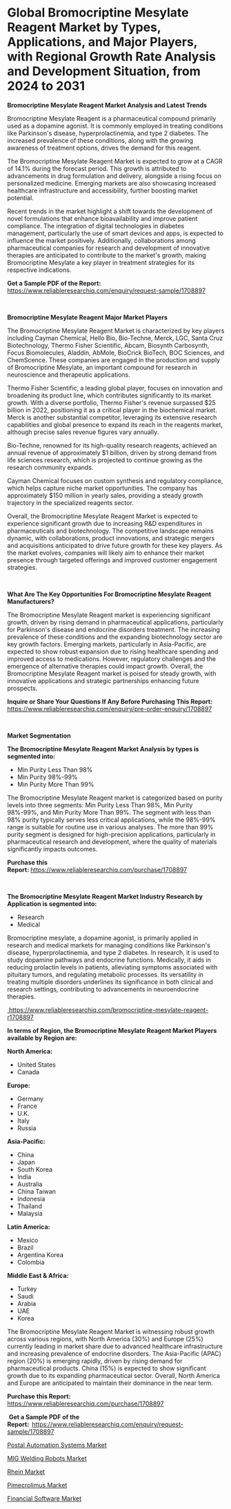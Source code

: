 <p><h1>Global Bromocriptine Mesylate Reagent Market by Types, Applications, and Major Players, with Regional Growth Rate Analysis and Development Situation, from 2024 to 2031</h1></p><p><strong>Bromocriptine Mesylate Reagent Market Analysis and Latest Trends</strong></p>
<p><p>Bromocriptine Mesylate Reagent is a pharmaceutical compound primarily used as a dopamine agonist. It is commonly employed in treating conditions like Parkinson's disease, hyperprolactinemia, and type 2 diabetes. The increased prevalence of these conditions, along with the growing awareness of treatment options, drives the demand for this reagent.</p><p>The Bromocriptine Mesylate Reagent Market is expected to grow at a CAGR of 14.1% during the forecast period. This growth is attributed to advancements in drug formulation and delivery, alongside a rising focus on personalized medicine. Emerging markets are also showcasing increased healthcare infrastructure and accessibility, further boosting market potential.</p><p>Recent trends in the market highlight a shift towards the development of novel formulations that enhance bioavailability and improve patient compliance. The integration of digital technologies in diabetes management, particularly the use of smart devices and apps, is expected to influence the market positively. Additionally, collaborations among pharmaceutical companies for research and development of innovative therapies are anticipated to contribute to the market's growth, making Bromocriptine Mesylate a key player in treatment strategies for its respective indications.</p></p>
<p><strong>Get a Sample PDF of the Report:&nbsp;</strong> <a href="https://www.reliableresearchiq.com/enquiry/request-sample/1708897?utm_campaign=1119&utm_medium=2&utm_source=Github&utm_content=ia&utm_term=21102024&utm_id=bromocriptine-mesylate-reagent">https://www.reliableresearchiq.com/enquiry/request-sample/1708897</a></p>
<p>&nbsp;</p>
<p><strong>Bromocriptine Mesylate Reagent Major Market Players</strong></p>
<p><p>The Bromocriptine Mesylate Reagent Market is characterized by key players including Cayman Chemical, Hello Bio, Bio-Techne, Merck, LGC, Santa Cruz Biotechnology, Thermo Fisher Scientific, Abcam, Biosynth Carbosynth, Focus Biomolecules, Aladdin, AbMole, BioCrick BioTech, BOC Sciences, and ChemScence. These companies are engaged in the production and supply of Bromocriptine Mesylate, an important compound for research in neuroscience and therapeutic applications.</p><p>Thermo Fisher Scientific, a leading global player, focuses on innovation and broadening its product line, which contributes significantly to its market growth. With a diverse portfolio, Thermo Fisher's revenue surpassed $25 billion in 2022, positioning it as a critical player in the biochemical market. Merck is another substantial competitor, leveraging its extensive research capabilities and global presence to expand its reach in the reagents market, although precise sales revenue figures vary annually.</p><p>Bio-Techne, renowned for its high-quality research reagents, achieved an annual revenue of approximately $1 billion, driven by strong demand from life sciences research, which is projected to continue growing as the research community expands.</p><p>Cayman Chemical focuses on custom synthesis and regulatory compliance, which helps capture niche market opportunities. The company has approximately $150 million in yearly sales, providing a steady growth trajectory in the specialized reagents sector.</p><p>Overall, the Bromocriptine Mesylate Reagent Market is expected to experience significant growth due to increasing R&D expenditures in pharmaceuticals and biotechnology. The competitive landscape remains dynamic, with collaborations, product innovations, and strategic mergers and acquisitions anticipated to drive future growth for these key players. As the market evolves, companies will likely aim to enhance their market presence through targeted offerings and improved customer engagement strategies.</p></p>
<p>&nbsp;</p>
<p><strong>What Are The Key Opportunities For Bromocriptine Mesylate Reagent Manufacturers?</strong></p>
<p><p>The Bromocriptine Mesylate Reagent market is experiencing significant growth, driven by rising demand in pharmaceutical applications, particularly for Parkinson's disease and endocrine disorders treatment. The increasing prevalence of these conditions and the expanding biotechnology sector are key growth factors. Emerging markets, particularly in Asia-Pacific, are expected to show robust expansion due to rising healthcare spending and improved access to medications. However, regulatory challenges and the emergence of alternative therapies could impact growth. Overall, the Bromocriptine Mesylate Reagent market is poised for steady growth, with innovative applications and strategic partnerships enhancing future prospects.</p></p>
<p><strong>Inquire or Share Your Questions If Any Before Purchasing This Report:</strong> <a href="https://www.reliableresearchiq.com/enquiry/pre-order-enquiry/1708897?utm_campaign=1119&utm_medium=2&utm_source=Github&utm_content=ia&utm_term=21102024&utm_id=bromocriptine-mesylate-reagent">https://www.reliableresearchiq.com/enquiry/pre-order-enquiry/1708897</a></p>
<p>&nbsp;</p>
<p><strong>Market Segmentation</strong></p>
<p><strong>The Bromocriptine Mesylate Reagent Market Analysis by types is segmented into:</strong></p>
<p><ul><li>Min Purity Less Than 98%</li><li>Min Purity 98%-99%</li><li>Min Purity More Than 99%</li></ul></p>
<p><p>The Bromocriptine Mesylate Reagent market is categorized based on purity levels into three segments: Min Purity Less Than 98%, Min Purity 98%-99%, and Min Purity More Than 99%. The segment with less than 98% purity typically serves less critical applications, while the 98%-99% range is suitable for routine use in various analyses. The more than 99% purity segment is designed for high-precision applications, particularly in pharmaceutical research and development, where the quality of materials significantly impacts outcomes.</p></p>
<p><strong>Purchase this Report:&nbsp;</strong><a href="https://www.reliableresearchiq.com/purchase/1708897?utm_campaign=1119&utm_medium=2&utm_source=Github&utm_content=ia&utm_term=21102024&utm_id=bromocriptine-mesylate-reagent">https://www.reliableresearchiq.com/purchase/1708897</a></p>
<p>&nbsp;</p>
<p><strong>The Bromocriptine Mesylate Reagent Market Industry Research by Application is segmented into:</strong></p>
<p><ul><li>Research</li><li>Medical</li></ul></p>
<p><p>Bromocriptine mesylate, a dopamine agonist, is primarily applied in research and medical markets for managing conditions like Parkinson's disease, hyperprolactinemia, and type 2 diabetes. In research, it is used to study dopamine pathways and endocrine functions. Medically, it aids in reducing prolactin levels in patients, alleviating symptoms associated with pituitary tumors, and regulating metabolic processes. Its versatility in treating multiple disorders underlines its significance in both clinical and research settings, contributing to advancements in neuroendocrine therapies.</p></p>
<p><a href="https://www.reliableresearchiq.com/bromocriptine-mesylate-reagent-r1708897?utm_campaign=1119&utm_medium=2&utm_source=Github&utm_content=ia&utm_term=21102024&utm_id=bromocriptine-mesylate-reagent">&nbsp;https://www.reliableresearchiq.com/bromocriptine-mesylate-reagent-r1708897</a></p>
<p><strong>In terms of Region, the Bromocriptine Mesylate Reagent Market Players available by Region are:</strong></p>
<p>
    <p> <strong> North America: </strong>
        <ul>
            <li>United States</li>
            <li>Canada</li>
        </ul>
        </p> 
    <p> <strong> Europe: </strong>
        <ul>
            <li>Germany</li>
            <li>France</li>
            <li>U.K.</li>
            <li>Italy</li>
            <li>Russia</li>
        </ul>
        </p> 
    <p> <strong> Asia-Pacific: </strong>
        <ul>
            <li>China</li>
            <li>Japan</li>
            <li>South Korea</li>
            <li>India</li>
            <li>Australia</li>
            <li>China Taiwan</li>
            <li>Indonesia</li>
            <li>Thailand</li>
            <li>Malaysia</li>
        </ul>
        </p> 
    <p> <strong> Latin America: </strong>
        <ul>
            <li>Mexico</li>
            <li>Brazil</li>
            <li>Argentina Korea</li>
            <li>Colombia</li>
        </ul>
        </p> 
    <p> <strong> Middle East & Africa: </strong>
        <ul>
            <li>Turkey</li>
            <li>Saudi</li>
            <li>Arabia</li>
            <li>UAE</li>
            <li>Korea</li>
        </ul>
    </p>
    </p>
<p><p>The Bromocriptine Mesylate Reagent Market is witnessing robust growth across various regions, with North America (30%) and Europe (25%) currently leading in market share due to advanced healthcare infrastructure and increasing prevalence of endocrine disorders. The Asia-Pacific (APAC) region (20%) is emerging rapidly, driven by rising demand for pharmaceutical products. China (15%) is expected to show significant growth due to its expanding pharmaceutical sector. Overall, North America and Europe are anticipated to maintain their dominance in the near term.</p></p>
<p><strong>Purchase this Report: </strong><a href="https://www.reliableresearchiq.com/purchase/1708897?utm_campaign=1119&utm_medium=2&utm_source=Github&utm_content=ia&utm_term=21102024&utm_id=bromocriptine-mesylate-reagent">https://www.reliableresearchiq.com/purchase/1708897</a></p>
<p>&nbsp;<strong>Get a Sample PDF of the Report:&nbsp;&nbsp;</strong><a href="https://www.reliableresearchiq.com/enquiry/request-sample/1708897?utm_campaign=1119&utm_medium=2&utm_source=Github&utm_content=ia&utm_term=21102024&utm_id=bromocriptine-mesylate-reagent">https://www.reliableresearchiq.com/enquiry/request-sample/1708897</a></p>
<p><strong></strong></p>
<p><p><a href="https://www.linkedin.com/pulse/insights-postal-automation-systems-market-size-which-expanding-jr6zc?utm_campaign=1119&utm_medium=2&utm_source=Github&utm_content=ia&utm_term=21102024&utm_id=bromocriptine-mesylate-reagent">Postal Automation Systems Market</a></p><p><a href="https://issuu.com/reportprime-2/docs/mig-welding-robots-market-size-2030_26ed2fca4db57a?utm_campaign=1119&utm_medium=2&utm_source=Github&utm_content=ia&utm_term=21102024&utm_id=bromocriptine-mesylate-reagent">MIG Welding Robots Market</a></p><p><a href="https://github.com/pespeyervi/Market-Research-Report-List-1/blob/main/rhein-market.md?utm_campaign=1119&utm_medium=2&utm_source=Github&utm_content=ia&utm_term=21102024&utm_id=bromocriptine-mesylate-reagent">Rhein Market</a></p><p><a href="https://github.com/erskinemm93/Market-Research-Report-List-1/blob/main/pimecrolimus-market.md?utm_campaign=1119&utm_medium=2&utm_source=Github&utm_content=ia&utm_term=21102024&utm_id=bromocriptine-mesylate-reagent">Pimecrolimus Market</a></p><p><a href="https://www.linkedin.com/pulse/unlocking-growth-potential-strategic-analysis-financial-b4bqc?utm_campaign=1119&utm_medium=2&utm_source=Github&utm_content=ia&utm_term=21102024&utm_id=bromocriptine-mesylate-reagent">Financial Software Market</a></p></p>